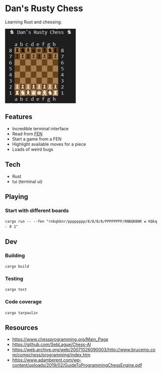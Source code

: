 # Dan's Rusty Chess

Learning Rust and chessing.

![Pieces all over the place on and around a chess board](docs/screenshot.PNG "Chess Game in Rust terminal")

## Features

- Incredible terminal interface
- Read from [FEN](https://en.wikipedia.org/wiki/Forsyth%E2%80%93Edwards_Notation)
- Start a game from a FEN
- Highlight available moves for a piece
- Loads of weird bugs

## Tech

- Rust
- tui (terminal ui)

## Playing

### Start with different boards

`cargo run -- --fen "rnbqkbnr/pppppppp/8/8/8/8/PPPPPPPP/RNBQKBNR w KQkq - 0 1"`

## Dev

### Building

`cargo build`

### Testing

`cargo test`

### Code coverage

`cargo tarpaulin`

## Resources

- https://www.chessprogramming.org/Main_Page
- https://github.com/SebLague/Chess-AI
- https://web.archive.org/web/20071026090003/http://www.brucemo.com/compchess/programming/index.htm
- https://www.adamberent.com/wp-content/uploads/2019/02/GuideToProgrammingChessEngine.pdf
